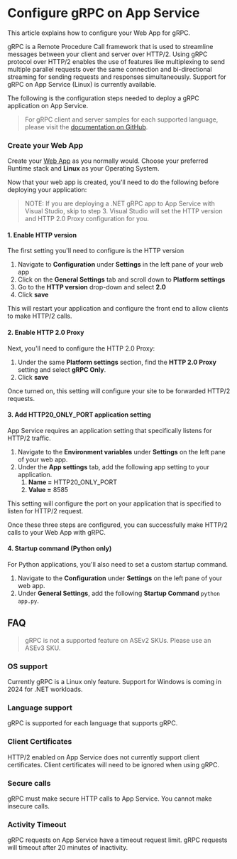 

# Configure gRPC on App Service

This article explains how to configure your Web App for gRPC.  

gRPC is a Remote Procedure Call framework that is used to streamline messages between your client and server over HTTP/2.  Using gRPC protocol over HTTP/2 enables the use of features like multiplexing to send multiple parallel requests over the same connection and bi-directional streaming for sending requests and responses simultaneously.  Support for gRPC on App Service (Linux) is currently available.  

The following is the configuration steps needed to deploy a gRPC application on App Service. 

> For gRPC client and server samples for each supported language, please visit the [documentation on GitHub](https://github.com/Azure/app-service-linux-docs/tree/master/HowTo/gRPC). 

### Create your Web App
Create your [Web App](https://learn.microsoft.com/azure/app-service/getting-started?pivots=stack-net) as you normally would.  Choose your preferred Runtime stack and **Linux** as your Operating System.

Now that your web app is created, you'll need to do the following before deploying your application:

>NOTE: If you are deploying a .NET gRPC app to App Service with Visual Studio, skip to step 3.  Visual Studio will set the HTTP version and HTTP 2.0 Proxy configuration for you. 

#### 1. Enable HTTP version
The first setting you'll need to configure is the HTTP version
1. Navigate to **Configuration** under **Settings** in the left pane of your web app
2. Click on the **General Settings** tab and scroll down to **Platform settings**
3. Go to the **HTTP version** drop-down and select **2.0**
4. Click **save**

This will restart your application and configure the front end to allow clients to make HTTP/2 calls.

#### 2. Enable HTTP 2.0 Proxy
Next, you'll need to configure the HTTP 2.0 Proxy:
1. Under the same **Platform settings** section, find the **HTTP 2.0 Proxy** setting and select **gRPC Only**.
2. Click **save**

Once turned on, this setting will configure your site to be forwarded HTTP/2 requests.

#### 3. Add HTTP20_ONLY_PORT application setting
App Service requires an application setting that specifically listens for HTTP/2 traffic.
1. Navigate to the **Environment variables** under **Settings** on the left pane of your web app.  
2. Under the **App settings** tab, add the following app setting to your application.
	1. **Name =** HTTP20_ONLY_PORT 
	2. **Value =** 8585

This setting will configure the port on your application that is specified to listen for HTTP/2 request.

Once these three steps are configured, you can successfully make HTTP/2 calls to your Web App with gRPC.  

#### 4. Startup command (Python only)
For Python applications, you'll also need to set a custom startup command.  
1. Navigate to the **Configuration** under **Settings** on the left pane of your web app.
2. Under **General Settings**, add the following **Startup Command** `python app.py`.

## FAQ

> gRPC is not a supported feature on ASEv2 SKUs.  Please use an ASEv3 SKU.

### OS support
Currently gRPC is a Linux only feature.  Support for Windows is coming in 2024 for .NET workloads.

### Language support
gRPC is supported for each language that supports gRPC.  

### Client Certificates
HTTP/2 enabled on App Service does not currently support client certificates.  Client certificates will need to be ignored when using gRPC.

### Secure calls
gRPC must make secure HTTP calls to App Service.  You cannot make insecure calls.

### Activity Timeout
gRPC requests on App Service have a timeout request limit.  gRPC requests will timeout after 20 minutes of inactivity.  